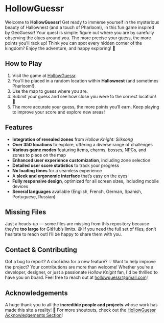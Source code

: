# HollowGuessr

Welcome to **HollowGuessr**! Get ready to immerse yourself in the mysterious beauty of Hallownest (and a touch of Pharloom), in this fun game inspired by GeoGuessr! Your quest is simple: figure out where you are by carefully observing the clues around you. The more precise your guess, the more points you'll rack up! Think you can spot every hidden corner of the kingdom? Enjoy the adventure, and happy exploring! 🌟

## How to Play

1. Visit the game at [HollowGuessr](https://hollowguessr.alwaysdata.net/).
2. You'll be placed in a random location within **Hallownest** (and sometimes Pharloom!).
3. Use the map to guess where you are.
4. Submit your guess and see how close you were to the correct location! 🎯
5. The more accurate your guess, the more points you’ll earn. Keep playing to improve your score and explore new areas!

## Features

- **Integration of revealed zones** from *Hollow Knight: Silksong*  
- **Over 350 locations** to explore, offering a diverse range of challenges  
- **Various game modes** featuring items, charms, bosses, NPCs, and zones to place on the map  
- **Enhanced user experience customization**, including zone selection  
- **Detailed user score statistics** to track your progress  
- **No loading times** for a seamless experience  
- A **sleek and ergonomic interface** that’s easy on the eyes  
- **Fully responsive design**, optimized for all screen sizes, including mobile devices
- **Several languages** available (English, French, German, Spanish, Portuguese, Russian)

## Missing Files

Just a heads-up — some files are missing from this repository because they’re **too large** for GitHub’s limits. 😅 If you need the full set of files, don’t hesitate to reach out! I’ll be happy to share them with you.  

## Contact & Contributing

Got a bug to report? A cool idea for a new feature? 💡 Want to help improve the project? Your contributions are more than welcome! Whether you're a developer, designer, or just a passionate *Hollow Knight* fan, I'd be thrilled to have you on board. Feel free to reach out at [hollowguessr@gmail.com](mailto:hollowguessr@gmail.com)!

## Acknowledgements

A huge thank you to all the **incredible people and projects** whose work has made this site a reality! 🙏 For more shoutouts, check out the [HollowGuessr Acknowledgements Section](https://hollowguessr.alwaysdata.net/)!
